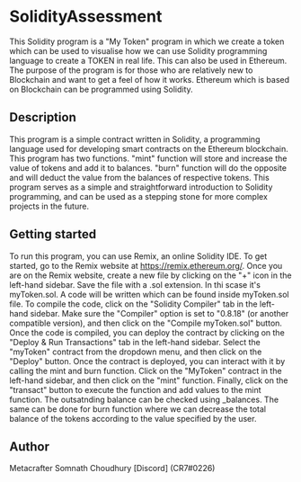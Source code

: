 # SolidityAssessment

This Solidity program is a "My Token" program in which we create a token which can be used to visualise how we can use Solidity programming language to create a TOKEN in real life. This can also be used in Ethereum. The purpose of the program is for those who are relatively new to Blockchain and want to get a feel of how it works. Ethereum which is based on Blockchain can be programmed using Solidity.

## Description
This program is a simple contract written in Solidity, a programming language used for developing smart contracts on the Ethereum blockchain. This program has two functions. "mint" function will store and increase the value of tokens and add it to balances. "burn" function will do the opposite and will deduct the value from the balances of respective tokens. This program serves as a simple and straightforward introduction to Solidity programming, and can be used as a stepping stone for more complex projects in the future.

## Getting started
To run this program, you can use Remix, an online Solidity IDE. To get started, go to the Remix website at https://remix.ethereum.org/. Once you are on the Remix website, create a new file by clicking on the "+" icon in the left-hand sidebar. Save the file with a .sol extension. In thi scase it's myToken.sol. A code will be written which can be found inside myToken.sol file. 
To compile the code, click on the "Solidity Compiler" tab in the left-hand sidebar. Make sure the "Compiler" option is set to "0.8.18" (or another compatible version), and then click on the "Compile myToken.sol" button.
Once the code is compiled, you can deploy the contract by clicking on the "Deploy & Run Transactions" tab in the left-hand sidebar. Select the "myToken" contract from the dropdown menu, and then click on the "Deploy" button.
Once the contract is deployed, you can interact with it by calling the mint and burn function. Click on the "MyToken" contract in the left-hand sidebar, and then click on the "mint" function. Finally, click on the "transact" button to execute the function and add values to the mint function. The outsatnding balance can be checked using _balances. The same can be done for burn function where we can decrease the total balance of the tokens according to the value specified by the user.

## Author
Metacrafter Somnath Choudhury
[Discord] (CR7#0226)
